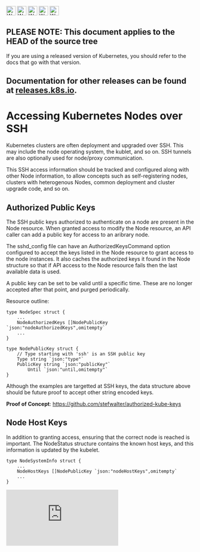 <!-- BEGIN MUNGE: UNVERSIONED_WARNING -->

<!-- BEGIN STRIP_FOR_RELEASE -->

<img src="http://kubernetes.io/img/warning.png" alt="WARNING"
     width="25" height="25">
<img src="http://kubernetes.io/img/warning.png" alt="WARNING"
     width="25" height="25">
<img src="http://kubernetes.io/img/warning.png" alt="WARNING"
     width="25" height="25">
<img src="http://kubernetes.io/img/warning.png" alt="WARNING"
     width="25" height="25">
<img src="http://kubernetes.io/img/warning.png" alt="WARNING"
     width="25" height="25">

<h2>PLEASE NOTE: This document applies to the HEAD of the source tree</h2>

If you are using a released version of Kubernetes, you should
refer to the docs that go with that version.

Documentation for other releases can be found at
[releases.k8s.io](http://releases.k8s.io).
</strong>
--

<!-- END STRIP_FOR_RELEASE -->

<!-- END MUNGE: UNVERSIONED_WARNING -->

# Accessing Kubernetes Nodes over SSH

Kubernetes clusters are often deployment and upgraded over SSH. This
may include the node operating system, the kublet, and so on. SSH tunnels
are also optionally used for node/proxy communication.

This SSH access information should be tracked and configured along with other
Node information, to allow concepts such as self-registering nodes, clusters
with heterogenous Nodes, common deployment and cluster upgrade code, and so on.

## Authorized Public Keys

The SSH public keys authorized to authenticate on a node are present in the Node resource.
When granted access to modify the Node resource, an API caller can add a public key for
access to an aribrary node.

The sshd_config file can have an AuthorizedKeysCommand option configured to accept the
keys listed in the Node resource to grant access to the node instances. It also caches
the authorized keys it found in the Node structure so that if API access to the Node
resource fails then the last available data is used.

A public key can be set to be valid until a specific time. These are no longer accepted
after that point, and purged periodically.

Resource outline:

```
type NodeSpec struct {
	...
	NodeAuthorizedKeys []NodePublicKey `json:"nodeAuthorizedKeys",omitempty`
	...
}

type NodePublicKey struct {
	// Type starting with 'ssh' is an SSH public key
	Type string `json:"type"`
	PublicKey string `json:"publicKey"`
        Until `json:"until,omitempty"`
}
```

Although the examples are targetted at SSH keys, the data structure above should be future
proof to accept other string encoded keys.

**Proof of Concept**: https://github.com/stefwalter/authorized-kube-keys

## Node Host Keys

In addition to granting access, ensuring that the correct node is reached is important.
The NodeStatus structure contains the known host keys, and this information is updated
by the kubelet.

```
type NodeSystemInfo struct {
	...
	NodeHostKeys []NodePublicKey `json:"nodeHostKeys",omitempty`
	...
}
```

<!-- BEGIN MUNGE: GENERATED_ANALYTICS -->
[![Analytics](https://kubernetes-site.appspot.com/UA-36037335-10/GitHub/docs/design/node-authorized-keys.md?pixel)]()
<!-- END MUNGE: GENERATED_ANALYTICS -->
